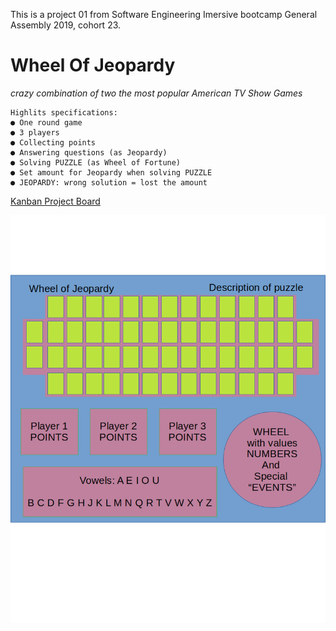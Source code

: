 This is a project 01 from Software Engineering Imersive bootcamp General Assembly 2019, cohort 23.

# Wheel Of Jeopardy

_crazy combination of two the most popular American TV Show Games_

```
Highlits specifications:
● One round game
● 3 players
● Collecting points
● Answering questions (as Jeopardy)
● Solving PUZZLE (as Wheel of Fortune)
● Set amount for Jeopardy when solving PUZZLE
● JEOPARDY: wrong solution = lost the amount
```
<a href="https://github.com/Silvia42/Wheel-Of-Jeopardy/projects/1">Kanban Project Board</a>

<img src="Documentation/MainScreenDiagram.001.png" alt="Main Screen Diagram">


